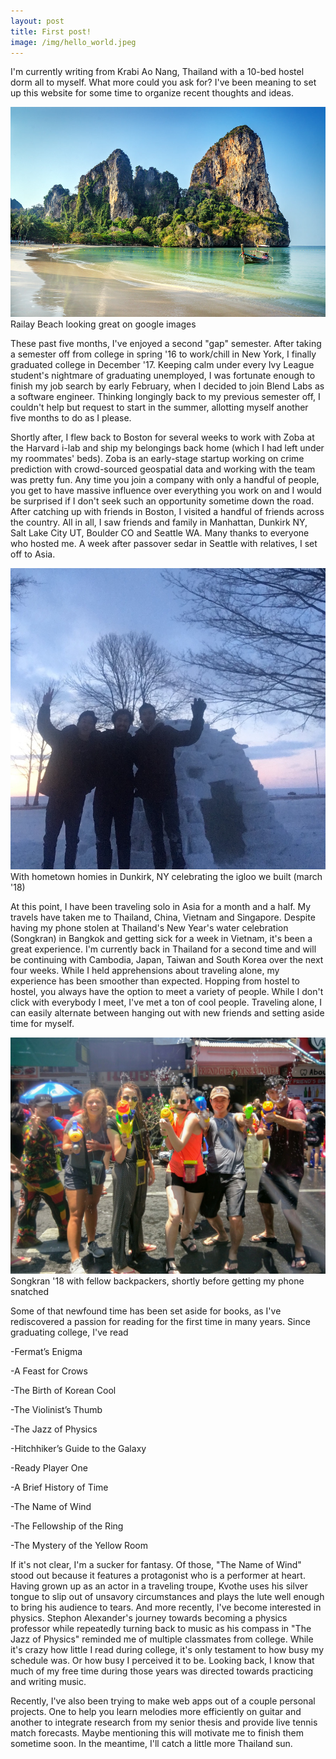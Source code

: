 ```yaml
---
layout: post
title: First post!
image: /img/hello_world.jpeg
---
```


I'm currently writing from Krabi Ao Nang, Thailand with a 10-bed hostel dorm all to myself. What more could you ask for? I've been meaning to set up this website for some time to organize recent thoughts and ideas. 

![railay](/img/railay.jpg)
Railay Beach looking great on google images

These past five months, I've enjoyed a second "gap" semester. After taking a semester off from college in spring '16 to work/chill in New York, I finally graduated college in December '17. Keeping calm under every Ivy League student's nightmare of graduating unemployed, I was fortunate enough to finish my job search by early February, when I decided to join Blend Labs as a software engineer. Thinking longingly back to my previous semester off, I couldn't help but request to start in the summer, allotting myself another five months to do as I please.

Shortly after, I flew back to Boston for several weeks to work with Zoba at the Harvard i-lab and ship my belongings back home (which I had left under my roommates' beds). Zoba is an early-stage startup working on crime prediction with crowd-sourced geospatial data and working with the team was pretty fun. Any time you join a company with only a handful of people, you get to have massive influence over everything you work on and I would be surprised if I don't seek such an opportunity sometime down the road. After catching up with friends in Boston, I visited a handful of friends across the country. All in all, I saw friends and family in Manhattan, Dunkirk NY, Salt Lake City UT, Boulder CO and Seattle WA. Many thanks to everyone who hosted me. A week after passover sedar in Seattle with relatives, I set off to Asia.


![igloo](/img/igloo.jpg)
With hometown homies in Dunkirk, NY celebrating the igloo we built (march '18)

At this point, I have been traveling solo in Asia for a month and a half. My travels have taken me to Thailand, China, Vietnam and Singapore. Despite having my phone stolen at Thailand's New Year's water celebration (Songkran) in Bangkok and getting sick for a week in Vietnam, it's been a great experience. I'm currently back in Thailand for a second time and will be continuing with Cambodia, Japan, Taiwan and South Korea over the next four weeks. While I held apprehensions about traveling alone, my experience has been smoother than expected. Hopping from hostel to hostel, you always have the option to meet a variety of people. While I don't click with everybody I meet, I've met a ton of cool people. Traveling alone, I can easily alternate between hanging out with new friends and setting aside time for myself.


![songkran](/img/songkran.jpg)
Songkran '18 with fellow backpackers, shortly before getting my phone snatched

Some of that newfound time has been set aside for books, as I've rediscovered a passion for reading for the first time in many years. Since graduating college, I've read

-Fermat’s Enigma

-A Feast for Crows

-The Birth of Korean Cool

-The Violinist’s Thumb

-The Jazz of Physics

-Hitchhiker’s Guide to the Galaxy

-Ready Player One

-A Brief History of Time

-The Name of Wind

-The Fellowship of the Ring

-The Mystery of the Yellow Room

If it's not clear, I'm a sucker for fantasy. Of those, "The Name of Wind" stood out because it features a protagonist who is a performer at heart. Having grown up as an actor in a traveling troupe, Kvothe uses his silver tongue to slip out of unsavory circumstances and plays the lute well enough to bring his audience to tears. And more recently, I've become interested in physics. Stephon Alexander's journey towards becoming a physics professor while repeatedly turning back to music as his compass in "The Jazz of Physics" reminded me of multiple classmates from college. While it's crazy how little I read during college, it's only testament to how busy my schedule was. Or how busy I perceived it to be. Looking back, I know that much of my free time during those years was directed towards practicing and writing music.

Recently, I've also been trying to make web apps out of a couple personal projects. One to help you learn melodies more efficiently on guitar and another to integrate research from my senior thesis and provide live tennis match forecasts. Maybe mentioning this will motivate me to finish them sometime soon. In the meantime, I'll catch a little more Thailand sun.






<!-- I mean, hey, I just completed a degree in computer science four years after receiving an atrocious grade in "intro to computer science." Anyway, I know these two projects must sound really exciting to most people and you'll be able to check them out on this site once they're ready. -->

<!-- A lot of people I know may have had apprehensions about taking a long break before work. Many peopl     don't know how to not work hard -->